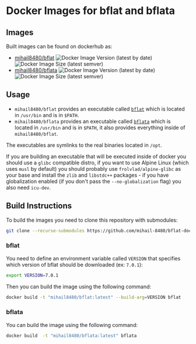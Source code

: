 # Docker Images for bflat and bflata

## Images
Built images can be found on dockerhub as:
* [mihail8480/bflat](https://hub.docker.com/r/mihail8480/bflat) ![Docker Image Version (latest by date)](https://img.shields.io/docker/v/mihail8480/bflat?sort=semver) ![Docker Image Size (latest semver)](https://img.shields.io/docker/image-size/mihail8480/bflat)
* [mihail8480/bflata](https://hub.docker.com/r/mihail8480/bflata) ![Docker Image Version (latest by date)](https://img.shields.io/docker/v/mihail8480/bflata?sort=semver) ![Docker Image Size (latest semver)](https://img.shields.io/docker/image-size/mihail8480/bflata)


## Usage
* `mihail8480/bflat` provides an executable called [`bflat`](https://github.com/bflattened/bflat) which is located in `/usr/bin` and is in `$PATH`.
* `mihail8480/bflata` provides an executable called [`bflata`](https://github.com/xiaoyuvax/bflata) which is located in `/usr/bin` and is in `$PATH`, it also provides everything inside of `mihail8480/bflat`.

The executables are symlinks to the real binaries located in `/opt`.

If you are building an executable that will be executed inside of docker you should use a `glibc` compatible distro, if you want to use Alpine Linux (which uses `musl` by default) you should probably use `frolvlad/alpine-glibc` as your base and install the `zlib` and `libstdc++`  packages - if you have globalization enabled (if you don't pass the `--no-globalization` flag) you also need `icu-dev`.

## Build Instructions
To build the images you need to clone this repository with submodules:
```sh
git clone --recurse-submodules https://github.com/mihail-8480/bflat-docker
```
### bflat
You need to define an environment variable called `VERSION` that specifies which version of bflat should be downloaded (ex: `7.0.1`):
```sh
export VERSION=7.0.1
```
Then you can build the image using the following command:
```sh
docker build -t "mihail8480/bflat:latest" --build-arg=VERSION bflat
```

### bflata
You can build the image using the following command:
```sh
docker build  -t "mihail8480/bflata:latest" bflata
```
